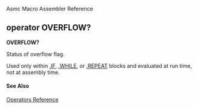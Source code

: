 Asmc Macro Assembler Reference

## operator OVERFLOW?

**OVERFLOW?**

Status of overflow flag.

Used only within [.IF](../directive/dot-if.md), [.WHILE](../directive/dot-while.md), or [.REPEAT](../directive/dot-repeat.md) blocks and evaluated at run time, not at assembly time.

#### See Also

[Operators Reference](readme.md)
